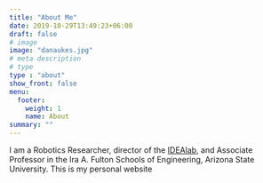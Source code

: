 ```yaml
---
title: "About Me"
date: 2019-10-29T13:49:23+06:00
draft: false
# image
image: "danaukes.jpg"
# meta description
# type
type : "about"
show_front: false
menu:
  footer:
    weight: 1
    name: About
summary: ""
---
```


I am a Robotics Researcher, director of the [IDEAlab](http://idealab.asu.edu), and Associate Professor in the Ira A. Fulton Schools of Engineering, Arizona State University.  This is my personal website 

